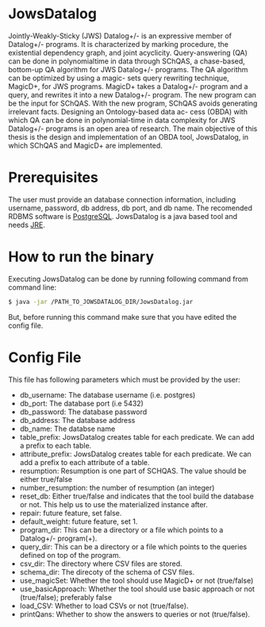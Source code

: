 # JowsDatalog

Jointly-Weakly-Sticky (JWS) Datalog+/- is an expressive member of Datalog+/-
programs. It is characterized by marking procedure, the existential dependency
graph, and joint acyclicity. Query-answering (QA) can be done in polynomialtime
in data through SChQAS, a chase-based, bottom-up QA algorithm for JWS
Datalog+/- programs. The QA algorithm can be optimized by using a magic-
sets query rewriting technique, MagicD+, for JWS programs. MagicD+ takes
a Datalog+/- program and a query, and rewrites it into a new Datalog+/- program.
The new program can be the input for SChQAS. With the new program,
SChQAS avoids generating irrelevant facts. Designing an Ontology-based data ac-
cess (OBDA) with which QA can be done in polynomial-time in data complexity
for JWS Datalog+/- programs is an open area of research. The main objective of
this thesis is the design and implementation of an OBDA tool, JowsDatalog,
in which SChQAS and MagicD+ are implemented.

# Prerequisites
The user must provide an database connection information, including username, password, db address, db port, and db name. The recomended RDBMS software is [PostgreSQL].  JowsDatalog is a java based tool and needs [JRE].



# How to run the binary
Executing JowsDatalog can be done by running following command from command line:
```sh
$ java -jar /PATH_TO_JOWSDATALOG_DIR/JowsDatalog.jar
```
But, before running this command make sure that you have edited the config file. 

# Config File

This file has following parameters which must be provided by the user:

  - db_username: The database username (i.e. postgres)
  - db_port: The database port (i.e 5432)
  - db_password: The database password
  - db_address: The database address
  - db_name: The databse name
  - table_prefix: JowsDatalog creates table for each predicate. We can add a prefix to each table.
  - attribute_prefix: JowsDatalog creates table for each predicate. We can add a prefix to each attribute of a table.
  - resumption: Resumption is one part of SCHQAS. The value should be either true/false
  - number_resumption: the number of resumption (an integer)
  - reset_db: Either true/false and indicates that the tool build the database or not. This help us to use the materialized instance after. 
  - repair: future feature, set false.
  - default_weight: future feature, set 1.
  - program_dir: This can be a directory or a file which points to a Datalog+/- program(+).
  - query_dir: This can be a directory or a file which points to the queries defined on top of the program.
  - csv_dir: The directory where CSV files are stored.
  - schema_dir: The direcoty of the schema of CSV files.
  - use_magicSet: Whether the tool should use MagicD+ or not (true/false)
  - use_basicApproach: Whether the tool should use basic approach or not (true/false); preferably false
  - load_CSV: Whether to load CSVs or not (true/false).
  - printQans: Whether to show the answers to queries or not (true/false).

[PostgreSQL]: <http://www.postgresqltutorial.com/>
[JRE]: <https://www.oracle.com/technetwork/java/javase/downloads/jre8-downloads-2133155.html>
